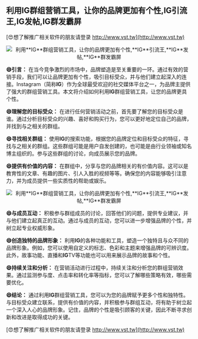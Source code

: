 ## **利用**IG**群组营销工具，让你的品牌更加有个性,**IG**引流王,**IG**发帖,**IG**群发霸屏**

[😍想了解推广相关软件的朋友请登录 http://www.vst.tw](http://www.vst.tw)

 <center><img src="https://vst.tw/MP4/tuiguang/png/4.png" alt="利用**IG**群组营销工具，让你的品牌更加有个性,**IG**引流王,**IG**发帖,**IG**群发霸屏"></center>

**😄引言：**
在当今竞争激烈的市场中，品牌塑造是至关重要的一环。通过有效的营销手段，我们可以让品牌更加有个性，吸引目标受众，并与他们建立起深入的连接。Instagram（简称**IG**）作为全球最受欢迎的社交媒体平台之一，为品牌主提供了强大的群组营销工具。本文将介绍如何利用**IG**群组营销工具，让您的品牌更具个性。

**😄理解您的目标受众：**
在进行任何营销活动之前，首先要了解您的目标受众是谁。通过分析目标受众的兴趣、喜好和购买行为，您可以更好地定位自己的品牌，并找到与之相关的群组。

**😄寻找相关群组：**
使用**IG**的搜索功能，根据您的品牌定位和目标受众的特征，寻找与之相关的群组。这些群组可能是用户自发创建的，也可能是由行业领袖或知名博主组织的。参与这些群组的讨论，向成员展示您的品牌。

**😄提供有价值的内容：**
在群组中，分享与您的品牌相关的有价值内容。这可以是教育性的文章、有趣的图片、引人入胜的视频等等。确保您的内容能够吸引注意力，并为成员提供一些实质性的帮助或娱乐。

 <center><img src="https://vst.tw/MP4/tuiguang/png/2.png" alt="利用**IG**群组营销工具，让你的品牌更加有个性,**IG**引流王,**IG**发帖,**IG**群发霸屏"></center>

**😄与成员互动：**
积极参与群组成员的讨论，回答他们的问题，提供专业建议，并与他们建立起真正的互动。通过与成员的互动，您可以进一步增强品牌的个性，并树立起专业权威形象。

**😄创造独特的品牌形象：**
利用**IG**的各种功能和工具，塑造一个独特且与众不同的品牌形象。例如，您可以使用自定义的标志、色彩和主题来增强品牌的可辨识度。此外，故事功能、直播和**IG**TV等功能也可以用来展示品牌的故事和个性。

**😄持续关注和分析：**
在营销活动进行过程中，持续关注和分析您的群组营销效果。通过监测参与度、点击率和转化率等指标，您可以了解哪些策略有效，哪些需要优化。

**😄结论：**
通过利用**IG**群组营销工具，您可以为您的品牌赋予更多个性和独特性。与目标受众建立联系，提供有价值的内容，并积极参与群组互动，将有助于树立起一个深入人心的品牌形象。记住，品牌的个性是吸引顾客的关键，因此不断寻求创新和改进是取得成功的关键。

[😍想了解推广相关软件的朋友请登录 http://www.vst.tw](http://www.vst.tw)



